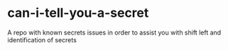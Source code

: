 # can-i-tell-you-a-secret
A repo with known secrets issues in order to assist you with shift left and identification of secrets
